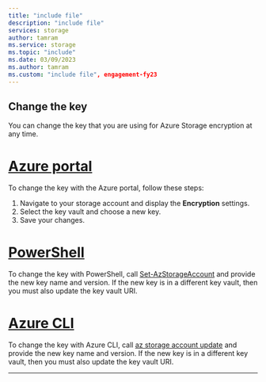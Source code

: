 ```yaml
---
title: "include file"
description: "include file"
services: storage
author: tamram
ms.service: storage
ms.topic: "include"
ms.date: 03/09/2023
ms.author: tamram
ms.custom: "include file", engagement-fy23
---
```


## Change the key

You can change the key that you are using for Azure Storage encryption at any time.

# [Azure portal](#tab/azure-portal)

To change the key with the Azure portal, follow these steps:

1. Navigate to your storage account and display the **Encryption** settings.
1. Select the key vault and choose a new key.
1. Save your changes.

# [PowerShell](#tab/azure-powershell)

To change the key with PowerShell, call [Set-AzStorageAccount](/powershell/module/az.storage/set-azstorageaccount) and provide the new key name and version. If the new key is in a different key vault, then you must also update the key vault URI.

# [Azure CLI](#tab/azure-cli)

To change the key with Azure CLI, call [az storage account update](/cli/azure/storage/account#az-storage-account-update) and provide the new key name and version. If the new key is in a different key vault, then you must also update the key vault URI.

---
